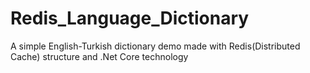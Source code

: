 # Redis_Language_Dictionary
A simple English-Turkish dictionary demo made with Redis(Distributed Cache) structure and .Net Core technology
